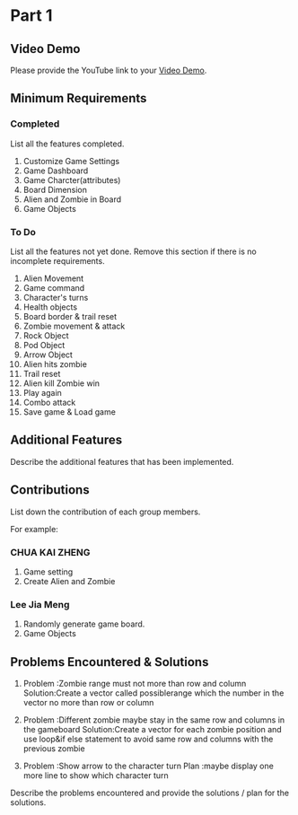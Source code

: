 # Part 1

## Video Demo

Please provide the YouTube link to your [Video Demo](https://youtube.com).

## Minimum Requirements

### Completed

List all the features completed.

1. Customize Game Settings
2. Game Dashboard
3. Game Charcter(attributes)
4. Board Dimension
5. Alien and Zombie in Board
6. Game Objects

### To Do

List all the features not yet done. Remove this section if there is no incomplete requirements.

1. Alien Movement
2. Game command
3. Character's turns
4. Health objects
5. Board border & trail reset
6. Zombie movement & attack
7. Rock Object
8. Pod Object
9. Arrow Object
10. Alien hits zombie
11. Trail reset
12. Alien kill Zombie win
13. Play again
14. Combo attack
15. Save game & Load game

## Additional Features

Describe the additional features that has been implemented.

## Contributions

List down the contribution of each group members.

For example:

### CHUA KAI ZHENG

1. Game setting
2. Create Alien and Zombie

### Lee Jia Meng
1. Randomly generate game board.
2. Game Objects

## Problems Encountered & Solutions
1.  Problem :Zombie range must not more than row and column
    Solution:Create a vector called possiblerange which the number in the vector no more than row or column

2.  Problem :Different zombie maybe stay in the same row and columns in the gameboard
    Solution:Create a vector for each zombie position and use loop&if else statement to avoid same row and columns with the previous zombie

3. Problem  :Show arrow to the character turn 
   Plan     :maybe display one more line to show which character turn



Describe the problems encountered and provide the solutions / plan for the solutions.